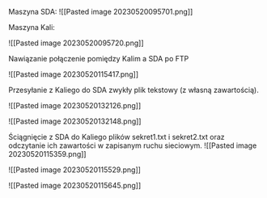 Maszyna SDA: 
![[Pasted image 20230520095701.png]]

Maszyna Kali: 

![[Pasted image 20230520095720.png]]

Nawiązanie połączenie pomiędzy Kalim a SDA po FTP

![[Pasted image 20230520115417.png]]

Przesyłanie z Kaliego do SDA zwykły plik tekstowy (z własną zawartością).

![[Pasted image 20230520132126.png]]

![[Pasted image 20230520132148.png]]



Ściągnięcie z SDA do Kaliego plików sekret1.txt i sekret2.txt oraz odczytanie ich zawartości w zapisanym ruchu sieciowym. 
![[Pasted image 20230520115359.png]]

![[Pasted image 20230520115529.png]]

![[Pasted image 20230520115645.png]]

